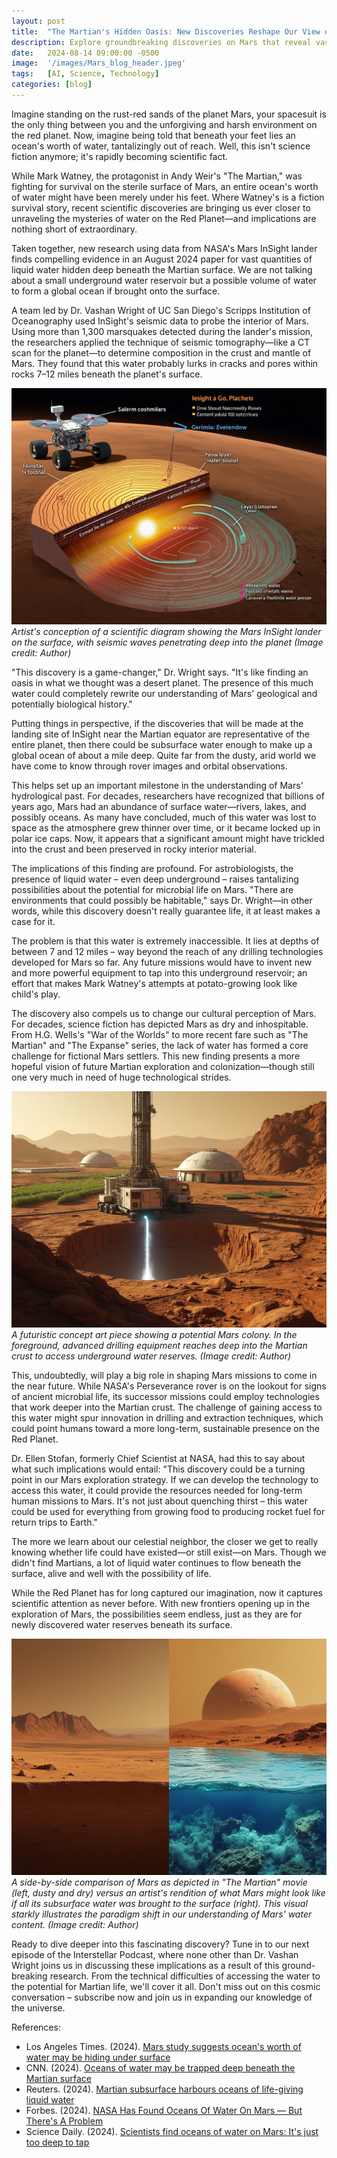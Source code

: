 ```yaml
---
layout: post
title:  "The Martian's Hidden Oasis: New Discoveries Reshape Our View of the Red Planet"
description: Explore groundbreaking discoveries on Mars that reveal vast underground water reserves, challenging our perception of the Red Planet. Uncover how these findings reshape our understanding of Mars' potential for life, future exploration, and colonization. Join us in examining the implications of this hidden Martian oasis and its impact on our view of our celestial neighbor.
date:   2024-08-14 09:00:00 -0500
image:  '/images/Mars_blog_header.jpeg'
tags:   [AI, Science, Technology]
categories: [blog]
---
```


Imagine standing on the rust-red sands of the planet Mars, your spacesuit is the only thing between you and the unforgiving and harsh environment on the red planet. Now, imagine being told that beneath your feet lies an ocean's worth of water, tantalizingly out of reach. Well, this isn't science fiction anymore; it's rapidly becoming scientific fact.

While Mark Watney, the protagonist in Andy Weir's "The Martian," was fighting for survival on the sterile surface of Mars, an entire ocean's worth of water might have been merely under his feet. Where Watney's is a fiction survival story, recent scientific discoveries are bringing us ever closer to unraveling the mysteries of water on the Red Planet—and implications are nothing short of extraordinary.

Taken together, new research using data from NASA's Mars InSight lander finds compelling evidence in an August 2024 paper for vast quantities of liquid water hidden deep beneath the Martian surface. We are not talking about a small underground water reservoir but a possible volume of water to form a global ocean if brought onto the surface.

A team led by Dr. Vashan Wright of UC San Diego's Scripps Institution of Oceanography used InSight's seismic data to probe the interior of Mars. Using more than 1,300 marsquakes detected during the lander's mission, the researchers applied the technique of seismic tomography—like a CT scan for the planet—to determine composition in the crust and mantle of Mars. They found that this water probably lurks in cracks and pores within rocks 7–12 miles beneath the planet's surface.


![Scientific diagram showing the Mars InSight lander](/images/Mars_blog_image_1.jpeg)
*Artist's conception of a scientific diagram showing the Mars InSight lander on the surface, with seismic waves penetrating deep into the planet (Image credit: Author)*

"This discovery is a game-changer," Dr. Wright says. "It's like finding an oasis in what we thought was a desert planet. The presence of this much water could completely rewrite our understanding of Mars' geological and potentially biological history."

Putting things in perspective, if the discoveries that will be made at the landing site of InSight near the Martian equator are representative of the entire planet, then there could be subsurface water enough to make up a global ocean of about a mile deep. Quite far from the dusty, arid world we have come to know through rover images and orbital observations.

This helps set up an important milestone in the understanding of Mars' hydrological past. For decades, researchers have recognized that billions of years ago, Mars had an abundance of surface water—rivers, lakes, and possibly oceans. As many have concluded, much of this water was lost to space as the atmosphere grew thinner over time, or it became locked up in polar ice caps. Now, it appears that a significant amount might have trickled into the crust and been preserved in rocky interior material.

The implications of this finding are profound. For astrobiologists, the presence of liquid water – even deep underground – raises tantalizing possibilities about the potential for microbial life on Mars. "There are environments that could possibly be habitable," says Dr. Wright—in other words, while this discovery doesn't really guarantee life, it at least makes a case for it.

The problem is that this water is extremely inaccessible. It lies at depths of between 7 and 12 miles – way beyond the reach of any drilling technologies developed for Mars so far. Any future missions would have to invent new and more powerful equipment to tap into this underground reservoir; an effort that makes Mark Watney's attempts at potato-growing look like child's play.

The discovery also compels us to change our cultural perception of Mars. For decades, science fiction has depicted Mars as dry and inhospitable. From H.G. Wells's "War of the Worlds" to more recent fare such as "The Martian" and "The Expanse" series, the lack of water has formed a core challenge for fictional Mars settlers. This new finding presents a more hopeful vision of future Martian exploration and colonization—though still one very much in need of huge technological strides.


![Mars Colony Concept](/images/Mars_blog_image_2.jpeg)
*A futuristic concept art piece showing a potential Mars colony. In the foreground, advanced drilling equipment reaches deep into the Martian crust to access underground water reserves. (Image credit: Author)*



This, undoubtedly, will play a big role in shaping Mars missions to come in the near future. While NASA's Perseverance rover is on the lookout for signs of ancient microbial life, its successor missions could employ technologies that work deeper into the Martian crust. The challenge of gaining access to this water might spur innovation in drilling and extraction techniques, which could point humans toward a more long-term, sustainable presence on the Red Planet.

Dr. Ellen Stofan, formerly Chief Scientist at NASA, had this to say about what such implications would entail: "This discovery could be a turning point in our Mars exploration strategy. If we can develop the technology to access this water, it could provide the resources needed for long-term human missions to Mars. It's not just about quenching thirst – this water could be used for everything from growing food to producing rocket fuel for return trips to Earth."

The more we learn about our celestial neighbor, the closer we get to really knowing whether life could have existed—or still exist—on Mars. Though we didn't find Martians, a lot of liquid water continues to flow beneath the surface, alive and well with the possibility of life.

While the Red Planet has for long captured our imagination, now it captures scientific attention as never before. With new frontiers opening up in the exploration of Mars, the possibilities seem endless, just as they are for newly discovered water reserves beneath its surface.


![Mars Comparison](/images/Mars_blog_image_4.jpeg)
*A side-by-side comparison of Mars as depicted in "The Martian" movie (left, dusty and dry) versus an artist's rendition of what Mars might look like if all its subsurface water was brought to the surface (right). This visual starkly illustrates the paradigm shift in our understanding of Mars' water content. (Image credit: Author)*


Ready to dive deeper into this fascinating discovery? Tune in to our next episode of the Interstellar Podcast, where none other than Dr. Vashan Wright joins us in discussing these implications as a result of this ground-breaking research. From the technical difficulties of accessing the water to the potential for Martian life, we'll cover it all. Don't miss out on this cosmic conversation – subscribe now and join us in expanding our knowledge of the universe.

References:

- Los Angeles Times. (2024). <a href="https://www.latimes.com/world-nation/story/2024-08-14/new-mars-study-suggests-an-oceans-worth-of-water-may-be-hiding-beneath-the-red-dusty-surface" target="_blank">Mars study suggests ocean's worth of water may be hiding under surface</a>
- CNN. (2024). <a href="https://www.cnn.com/2024/08/12/science/mars-crust-water-reservoir-insight/index.html" target="_blank">Oceans of water may be trapped deep beneath the Martian surface</a>
- Reuters. (2024). <a href="https://www.reuters.com/science/martian-subsurface-harbours-oceans-life-giving-liquid-water-2024-08-13/" target="_blank">Martian subsurface harbours oceans of life-giving liquid water</a>
- Forbes. (2024). <a href="https://www.forbes.com/sites/jamiecartereurope/2024/08/12/nasa-has-found-oceans-of-water-on-mars---but-theres-a-problem/" target="_blank">NASA Has Found Oceans Of Water On Mars — But There's A Problem</a>
- Science Daily. (2024). <a href="https://www.sciencedaily.com/releases/2024/08/240812160244.htm" target="_blank">Scientists find oceans of water on Mars: It's just too deep to tap</a>